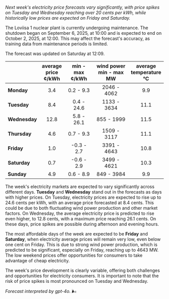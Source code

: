 *Next week's electricity price forecasts vary significantly, with price spikes on Tuesday and Wednesday reaching over 20 cents per kWh, while historically low prices are expected on Friday and Saturday.*

The Loviisa 1 nuclear plant is currently undergoing maintenance. The shutdown began on September 6, 2025, at 10:00 and is expected to end on October 2, 2025, at 12:00. This may affect the forecast's accuracy, as training data from maintenance periods is limited.

The forecast was updated on Saturday at 12:09.

|             | average<br>price<br>¢/kWh | min - max<br>¢/kWh | wind power<br>min - max<br>MW | average<br>temperature<br>°C |
|:------------|:----------------:|:----------------:|:-------------:|:-------------:|
| **Monday** | 3.4 | 0.2 - 9.3 | 2046 - 4062 | 9.9 |
| **Tuesday**   | 8.4 | 0.4 - 24.6 | 1133 - 3634 | 11.1 |
| **Wednesday** | 12.8 | 5.8 - 26.1 | 855 - 1999 | 11.5 |
| **Thursday**   | 4.6 | 0.7 - 9.3 | 1509 - 3117 | 11.1 |
| **Friday** | 1.0 | -0.3 - 2.7 | 3391 - 4643 | 10.8 |
| **Saturday** | 0.7 | -0.6 - 2.9 | 3499 - 4621 | 10.3 |
| **Sunday** | 4.9 | 0.6 - 8.9 | 849 - 3984 | 9.9 |

The week's electricity markets are expected to vary significantly across different days. **Tuesday** and **Wednesday** stand out in the forecasts as days with higher prices. On Tuesday, electricity prices are expected to rise up to 24.6 cents per kWh, with an average price forecasted at 8.4 cents. This could be due to both fluctuating wind power production and other market factors. On Wednesday, the average electricity price is predicted to rise even higher, to 12.8 cents, with a maximum price reaching 26.1 cents. On these days, price spikes are possible during afternoon and evening hours.

The most affordable days of the week are expected to be **Friday** and **Saturday**, when electricity average prices will remain very low, even below one cent on Friday. This is due to strong wind power production, which is predicted to be significant, especially on Friday, reaching up to 4643 MW. The low weekend prices offer opportunities for consumers to take advantage of cheap electricity.

The week's price development is clearly variable, offering both challenges and opportunities for electricity consumers. It is important to note that the risk of price spikes is most pronounced on Tuesday and Wednesday.

*Forecast interpreted by gpt-4o.* 🌬️

